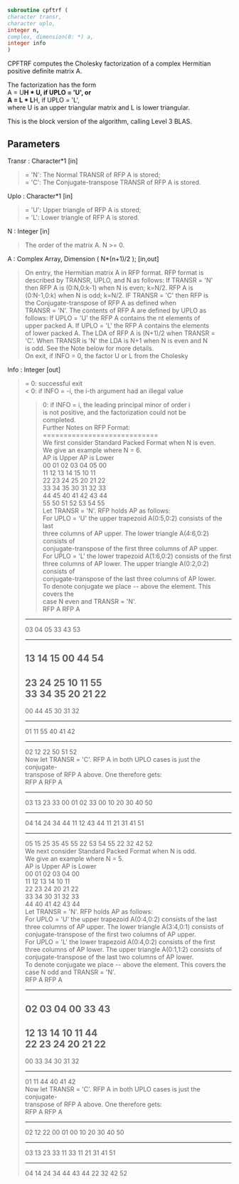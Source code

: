 ```fortran  
subroutine cpftrf (  
character transr,  
character uplo,  
integer n,  
complex, dimension(0: *) a,  
integer info  
)  
```  
  
CPFTRF computes the Cholesky factorization of a complex Hermitian  
positive definite matrix A.  
  
The factorization has the form  
A = U**H * U,  if UPLO = 'U', or  
A = L  * L**H,  if UPLO = 'L',  
where U is an upper triangular matrix and L is lower triangular.  
  
This is the block version of the algorithm, calling Level 3 BLAS.  
  
## Parameters  
Transr : Character*1 [in]  
> = 'N':  The Normal TRANSR of RFP A is stored;  
> = 'C':  The Conjugate-transpose TRANSR of RFP A is stored.  
  
Uplo : Character*1 [in]  
> = 'U':  Upper triangle of RFP A is stored;  
> = 'L':  Lower triangle of RFP A is stored.  
  
N : Integer [in]  
> The order of the matrix A.  N >= 0.  
  
A : Complex Array, Dimension ( N*(n+1)/2 ); [in,out]  
> On entry, the Hermitian matrix A in RFP format. RFP format is  
> described by TRANSR, UPLO, and N as follows: If TRANSR = 'N'  
> then RFP A is (0:N,0:k-1) when N is even; k=N/2. RFP A is  
> (0:N-1,0:k) when N is odd; k=N/2. IF TRANSR = 'C' then RFP is  
> the Conjugate-transpose of RFP A as defined when  
> TRANSR = 'N'. The contents of RFP A are defined by UPLO as  
> follows: If UPLO = 'U' the RFP A contains the nt elements of  
> upper packed A. If UPLO = 'L' the RFP A contains the elements  
> of lower packed A. The LDA of RFP A is (N+1)/2 when TRANSR =  
> 'C'. When TRANSR is 'N' the LDA is N+1 when N is even and N  
> is odd. See the Note below for more details.  
> On exit, if INFO = 0, the factor U or L from the Cholesky  
  
Info : Integer [out]  
> = 0:  successful exit  
> < 0:  if INFO = -i, the i-th argument had an illegal value  
> > 0:  if INFO = i, the leading principal minor of order i  
> is not positive, and the factorization could not be  
> completed.  
> Further Notes on RFP Format:  
> ============================  
> We first consider Standard Packed Format when N is even.  
> We give an example where N = 6.  
> AP is Upper             AP is Lower  
> 00 01 02 03 04 05       00  
> 11 12 13 14 15       10 11  
> 22 23 24 25       20 21 22  
> 33 34 35       30 31 32 33  
> 44 45       40 41 42 43 44  
> 55       50 51 52 53 54 55  
> Let TRANSR = 'N'. RFP holds AP as follows:  
> For UPLO = 'U' the upper trapezoid A(0:5,0:2) consists of the last  
> three columns of AP upper. The lower triangle A(4:6,0:2) consists of  
> conjugate-transpose of the first three columns of AP upper.  
> For UPLO = 'L' the lower trapezoid A(1:6,0:2) consists of the first  
> three columns of AP lower. The upper triangle A(0:2,0:2) consists of  
> conjugate-transpose of the last three columns of AP lower.  
> To denote conjugate we place -- above the element. This covers the  
> case N even and TRANSR = 'N'.  
> RFP A                   RFP A  
> -- -- --  
> 03 04 05                33 43 53  
> -- --  
> 13 14 15                00 44 54  
> --  
> 23 24 25                10 11 55  
> 33 34 35                20 21 22  
> --  
> 00 44 45                30 31 32  
> -- --  
> 01 11 55                40 41 42  
> -- -- --  
> 02 12 22                50 51 52  
> Now let TRANSR = 'C'. RFP A in both UPLO cases is just the conjugate-  
> transpose of RFP A above. One therefore gets:  
> RFP A                   RFP A  
> -- -- -- --                -- -- -- -- -- --  
> 03 13 23 33 00 01 02    33 00 10 20 30 40 50  
> -- -- -- -- --                -- -- -- -- --  
> 04 14 24 34 44 11 12    43 44 11 21 31 41 51  
> -- -- -- -- -- --                -- -- -- --  
> 05 15 25 35 45 55 22    53 54 55 22 32 42 52  
> We next  consider Standard Packed Format when N is odd.  
> We give an example where N = 5.  
> AP is Upper                 AP is Lower  
> 00 01 02 03 04              00  
> 11 12 13 14              10 11  
> 22 23 24              20 21 22  
> 33 34              30 31 32 33  
> 44              40 41 42 43 44  
> Let TRANSR = 'N'. RFP holds AP as follows:  
> For UPLO = 'U' the upper trapezoid A(0:4,0:2) consists of the last  
> three columns of AP upper. The lower triangle A(3:4,0:1) consists of  
> conjugate-transpose of the first two   columns of AP upper.  
> For UPLO = 'L' the lower trapezoid A(0:4,0:2) consists of the first  
> three columns of AP lower. The upper triangle A(0:1,1:2) consists of  
> conjugate-transpose of the last two   columns of AP lower.  
> To denote conjugate we place -- above the element. This covers the  
> case N odd  and TRANSR = 'N'.  
> RFP A                   RFP A  
> -- --  
> 02 03 04                00 33 43  
> --  
> 12 13 14                10 11 44  
> 22 23 24                20 21 22  
> --  
> 00 33 34                30 31 32  
> -- --  
> 01 11 44                40 41 42  
> Now let TRANSR = 'C'. RFP A in both UPLO cases is just the conjugate-  
> transpose of RFP A above. One therefore gets:  
> RFP A                   RFP A  
> -- -- --                   -- -- -- -- -- --  
> 02 12 22 00 01             00 10 20 30 40 50  
> -- -- -- --                   -- -- -- -- --  
> 03 13 23 33 11             33 11 21 31 41 51  
> -- -- -- -- --                   -- -- -- --  
> 04 14 24 34 44             43 44 22 32 42 52  
  
